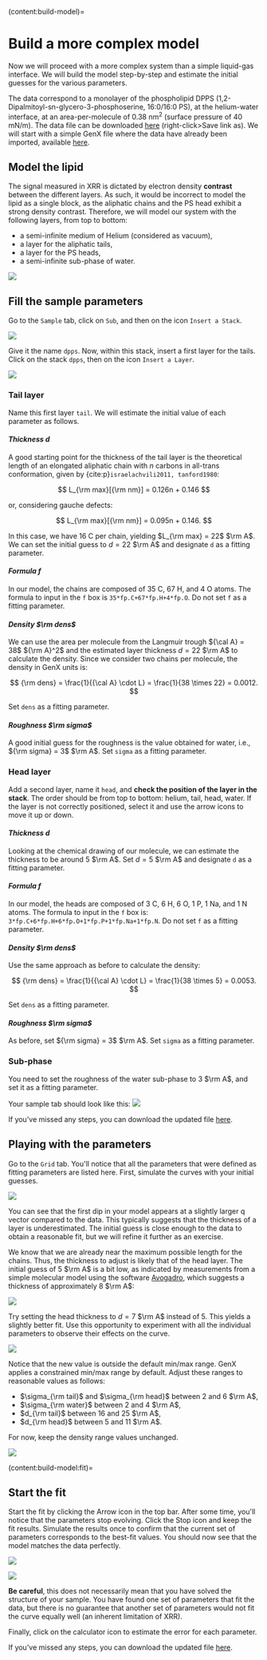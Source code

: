 (content:build-model)=
# Build a more complex model

Now we will proceed with a more complex system than a simple liquid-gas interface. We will build the model step-by-step and estimate the initial guesses for the various parameters.

The data correspond to a monolayer of the phospholipid DPPS (1,2-Dipalmitoyl-sn-glycero-3-phosphoserine, 16:0/16:0 PS), at the helium-water interface, at an area-per-molecule of 0.38 nm$^2$ (surface pressure of 40 mN/m). The data file can be downloaded [here](../../../_static/xrr/genx/SIRIUS_2024_09_20_4556-4640_XRR.dat) (right-click>Save link as). We will start with a simple GenX file where the data have already been imported, available [here](../../../_static/xrr/genx/dpps_init.hgx).

## Model the lipid

The signal measured in XRR is dictated by electron density **contrast** between the different layers. As such, it would be incorrect to model the lipid as a single block, as the aliphatic chains and the PS head exhibit a strong density contrast. Therefore, we will model our system with the following layers, from top to bottom:
- a semi-infinite medium of Helium (considered as vacuum),
- a layer for the aliphatic tails,
- a layer for the PS heads,
- a semi-infinite sub-phase of water.

![](images/build-model-dpps.png)

## Fill the sample parameters

Go to the `Sample` tab, click on `Sub`, and then on the icon `Insert a Stack`.

![](images/build-model-insert-stack.png)

Give it the name `dpps`. Now, within this stack, insert a first layer for the tails. Click on the stack `dpps`, then on the icon `Insert a Layer`.

![](images/build-model-insert-layer.png)

### Tail layer

Name this first layer `tail`. We will estimate the initial value of each parameter as follows.

#### *Thickness $d$*

A good starting point for the thickness of the tail layer is the theoretical length of an elongated aliphatic chain with $n$ carbons in all-trans conformation, given by {cite:p}`israelachvili2011, tanford1980`:

$$
L_{\rm max}[{\rm nm}] = 0.126n + 0.146
$$

or, considering gauche defects:

$$
L_{\rm max}[{\rm nm}] = 0.095n + 0.146.
$$

In this case, we have 16 C per chain, yielding $L_{\rm max} = 22$ $\rm A$. We can set the initial guess to $d = 22$ $\rm A$ and designate `d` as a fitting parameter.

#### *Formula $f$*

In our model, the chains are composed of 35 C, 67 H, and 4 O atoms. The formula to input in the `f` box is `35*fp.C+67*fp.H+4*fp.O`. Do not set `f` as a fitting parameter.

#### *Density $\rm dens$*

We can use the area per molecule from the Langmuir trough ${\cal A} = 38$ ${\rm A}^2$ and the estimated layer thickness $d = 22$ $\rm A$ to calculate the density. Since we consider two chains per molecule, the density in GenX units is:

$$
{\rm dens} = \frac{1}{{\cal A} \cdot L} = \frac{1}{38 \times 22} = 0.0012.
$$

Set `dens` as a fitting parameter.

#### *Roughness $\rm sigma$*

A good initial guess for the roughness is the value obtained for water, i.e., ${\rm sigma} = 3$ $\rm A$. Set `sigma` as a fitting parameter.

### Head layer

Add a second layer, name it `head`, and **check the position of the layer in the stack**. The order should be from top to bottom: helium, tail, head, water. If the layer is not correctly positioned, select it and use the arrow icons to move it up or down.

#### *Thickness $d$*

Looking at the chemical drawing of our molecule, we can estimate the thickness to be around 5 $\rm A$. Set $d = 5$ $\rm A$ and designate `d` as a fitting parameter.

#### *Formula $f$*

In our model, the heads are composed of 3 C, 6 H, 6 O, 1 P, 1 Na, and 1 N atoms. The formula to input in the `f` box is: `3*fp.C+6*fp.H+6*fp.O+1*fp.P+1*fp.Na+1*fp.N`. Do not set `f` as a fitting parameter.

#### *Density $\rm dens$*

Use the same approach as before to calculate the density:

$$
{\rm dens} = \frac{1}{{\cal A} \cdot L} = \frac{1}{38 \times 5} = 0.0053.
$$

Set `dens` as a fitting parameter.

#### *Roughness $\rm sigma$*

As before, set ${\rm sigma} = 3$ $\rm A$. Set `sigma` as a fitting parameter.

### Sub-phase

You need to set the roughness of the water sub-phase to $3$ $\rm A$, and set it as a fitting parameter.

Your sample tab should look like this:
![](images/build-model-sample-done.png)

If you've missed any steps, you can download the updated file [here](../../../_static/xrr/genx/dpps_ready_for_fit.hgx).

## Playing with the parameters

Go to the `Grid` tab. You'll notice that all the parameters that were defined as fitting parameters are listed here. First, simulate the curves with your initial guesses.

![](images/build-model-first-simu.png)

You can see that the first dip in your model appears at a slightly larger q vector compared to the data. This typically suggests that the thickness of a layer is underestimated. The initial guess is close enough to the data to obtain a reasonable fit, but we will refine it further as an exercise.

We know that we are already near the maximum possible length for the chains. Thus, the thickness to adjust is likely that of the head layer. The initial guess of $5$ $\rm A$ is a bit low, as indicated by measurements from a simple molecular model using the software [Avogadro](https://avogadro.cc/), which suggests a thickness of approximately $8$ $\rm A$:

![](images/build-model-avogadro.png)

Try setting the head thickness to $d=7$ $\rm A$ instead of $5$. This yields a slightly better fit. Use this opportunity to experiment with all the individual parameters to observe their effects on the curve.

![](images/build-model-adjust-length.png)

Notice that the new value is outside the default min/max range. GenX applies a constrained min/max range by default. Adjust these ranges to reasonable values as follows:
- $\sigma_{\rm tail}$ and $\sigma_{\rm head}$ between $2$ and $6$ $\rm A$,
- $\sigma_{\rm water}$ between $2$ and $4$ $\rm A$,
- $d_{\rm tail}$ between $16$ and $25$ $\rm A$,
- $d_{\rm head}$ between $5$ and $11$ $\rm A$.

For now, keep the density range values unchanged.

![](images/build-model-adjust-range.png)

(content:build-model:fit)=
## Start the fit

Start the fit by clicking the Arrow icon in the top bar. After some time, you'll notice that the parameters stop evolving. Click the Stop icon and keep the fit results. Simulate the results once to confirm that the current set of parameters corresponds to the best-fit values. You should now see that the model matches the data perfectly.

![](images/build-model-best-fit.png)

![](images/build-model-best-fit-sld.png)

**Be careful**, this does not necessarily mean that you have solved the structure of your sample. You have found one set of parameters that fit the data, but there is no guarantee that another set of parameters would not fit the curve equally well (an inherent limitation of XRR).

Finally, click on the calculator icon to estimate the error for each parameter.

If you've missed any steps, you can download the updated file [here](../../../_static/xrr/genx/dpps_fit_done.hgx).
